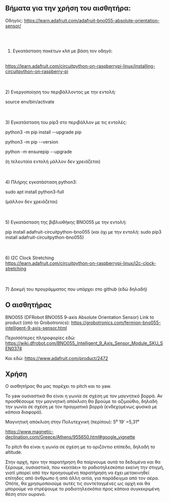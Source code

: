 <H2>Βήματα για την χρήση του αισθητήρα:</H2>


Οδηγός: <a href="https://learn.adafruit.com/adafruit-bno055-absolute-orientation-sensor/">
https://learn.adafruit.com/adafruit-bno055-absolute-orientation-sensor/
</a>

<br><br>
1) Εγκατάσταση πακέτων κλπ με βάση τον οδηγό:
<br>
<a href="https://learn.adafruit.com/circuitpython-on-raspberrypi-linux/installing-circuitpython-on-raspberry-pi">
https://learn.adafruit.com/circuitpython-on-raspberrypi-linux/installing-circuitpython-on-raspberry-pi</a>

<br><br>
2) Ενεργοποίηση του περιβάλλοντος με την εντολή:

source env/bin/activate

<br><br>
3) Εγκατάσταση του pip3 στο περιβάλλον με τις εντολές:

python3 -m pip install --upgrade pip

python3 -m pip --version

python -m ensurepip --upgrade

(η τελευταία εντολή μάλλον δεν χρειάζεται)

<br><br>
4) Πλήρης εγκατάσταση python3:

sudo apt install python3-full

(μάλλον δεν χρειάζεται)

<br><br>
5) Εγκατάσταση της βιβλιοθήκης BNO055 με την εντολή:

pip install adafruit-circuitpython-bno055
(και όχι με την εντολή: sudo pip3 install adafruit-circuitpython-bno055)

<br><br>
6) I2C Clock Stretching
<br>
<a href="https://learn.adafruit.com/circuitpython-on-raspberrypi-linux/i2c-clock-stretching">
https://learn.adafruit.com/circuitpython-on-raspberrypi-linux/i2c-clock-stretching
</a>

<br><br>
7) Δοκιμή του προγράμματος που υπάρχει στο github (εδώ δηλαδή)



<H2>Ο αισθητήρας</H2>

BNO055 (DFRobot BNO055 9-axis Absolute Orientation Sensor)
Link to product (από το Grobotronics):
https://grobotronics.com/fermion-bno055-intelligent-9-axis-sensor.html

Περισσότερες πληροφορίες εδώ:
https://wiki.dfrobot.com/BNO055_Intelligent_9_Axis_Sensor_Module_SKU_SEN0374

Και εδώ: https://www.adafruit.com/product/2472


<H2>Χρήση</H2>

Ο αισθητήρας θα μας παρέχει το pitch και το yaw.

Το yaw ουσιαστικά θα είναι η γωνία σε σχέση με τον μαγνητικό βορρά. Αν
προσθέσουμε την μαγνητική απόκλιση θα βρούμε το αζιμούθιο, δηλαδή την
γωνία σε σχέση με τον πραγματικό βορρά (ενδεχομένως φυσικά με κάποια
διαφορά).

Μαγνητική απόκλιση στην Πολυτεχνική (περίπου): 5⁰ 19’ =5,31⁰

https://www.magnetic-declination.com/Greece/Athens/955650.html#google_vignette

Το pitch θα είναι η γωνία σε σχέση με το οριζόντιο επίπεδο, δηλαδή το altitude.

Στην αρχή, πριν την παρατήρηση θα παίρνουμε αυτά τα δεδομένα και θα
ξέρουμε, ουσιαστικά, που «κοιτάει» το ραδιοτηλεσκόπιο εκείνη την στιγμή, γιατί
μπορεί από την προηγουμένη παρατήρηση να έχει μετακινηθεί επίτηδες από
άνθρωπο ή από άλλη αιτία, για παράδειγμα από τον αέρα. Οπότε, θα
χρησιμοποιούμε αυτές τις συντεταγμένες ως αρχή και θα μπορούμε να
στρέψουμε το ραδιοτηλεσκόπιο προς κάποια συγκεκριμένη θέση στον ουρανό.
